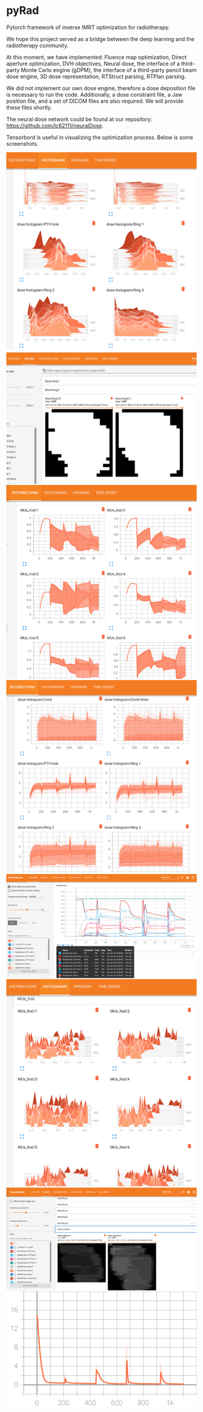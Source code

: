 # pyRad
Pytorch framework of inverse IMRT optimization for radiotherapy.

We hope this project served as a bridge between the deep learning and the radiotherapy community.

At this moment, we have implemented: Fluence map optimization, Direct aperture optimization, DVH objectives, Neural dose, the interface of a third-party Monte Carlo engine (gDPM), the interface of a third-party pencil beam dose engine, 3D dose representation, RTStruct parsing, RTPlan parsing. 

We did not implement our own dose engine, therefore a dose deposition file is necessary to run the code. Additionally, a dose constraint file, a Jaw position file, and a set of DICOM files are also required. We will provide these files shortly. 

The neural dose network could be found at our repository: https://github.com/lc82111/neuralDose.

Tensorbord is useful in visualizing the optimization process. Below is some screenshots.


![](imgs/1.png)
![](imgs/2.png)
![](imgs/3.png)
![](imgs/4.png)
![](imgs/5.png)
![](imgs/6.png)
![](imgs/7.png)
![](imgs/loss_total_loss.svg)


